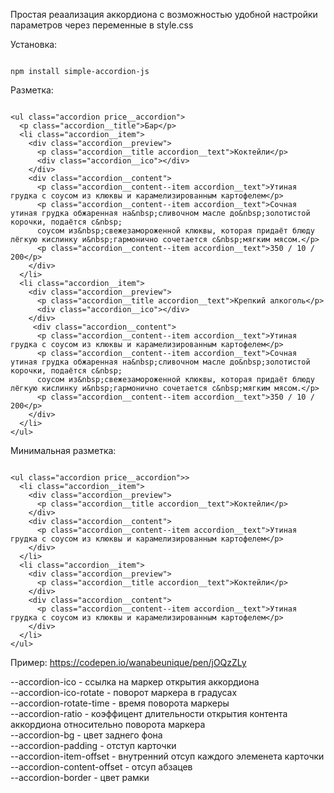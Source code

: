 Простая реаализация аккордиона с возможностью удобной настройки параметров через переменные в style.css

Установка:
```

npm install simple-accordion-js

```


Разметка:
```

<ul class="accordion price__accordion">
  <p class="accordion__title">Бар</p>
  <li class="accordion__item">
    <div class="accordion__preview">
      <p class="accordion__title accordion__text">Коктейли</p>
      <div class="accordion__ico"></div>
    </div>
    <div class="accordion__content">
      <p class="accordion__content--item accordion__text">Утиная грудка с соусом из клюквы и карамелизированным картофелем</p>
      <p class="accordion__content--item accordion__text">Сочная утиная грудка обжаренная на&nbsp;сливочном масле до&nbsp;золотистой корочки, подаётся с&nbsp;
      соусом из&nbsp;свежезамороженной клюквы, которая придаёт блюду лёгкую кислинку и&nbsp;гармонично сочетается с&nbsp;мягким мясом.</p>
      <p class="accordion__content--item accordion__text">350 / 10 / 200</p>
    </div>
  </li>
  <li class="accordion__item">
    <div class="accordion__preview">
      <p class="accordion__title accordion__text">Крепкий алкоголь</p>
      <div class="accordion__ico"></div>
    </div>
     <div class="accordion__content">
      <p class="accordion__content--item accordion__text">Утиная грудка с соусом из клюквы и карамелизированным картофелем</p>
      <p class="accordion__content--item accordion__text">Сочная утиная грудка обжаренная на&nbsp;сливочном масле до&nbsp;золотистой корочки, подаётся с&nbsp;
      соусом из&nbsp;свежезамороженной клюквы, которая придаёт блюду лёгкую кислинку и&nbsp;гармонично сочетается с&nbsp;мягким мясом.</p>
      <p class="accordion__content--item accordion__text">350 / 10 / 200</p>
    </div>
  </li>
</ul>

```
Минимальная разметка:
```

<ul class="accordion price__accordion">>
  <li class="accordion__item">
    <div class="accordion__preview">
      <p class="accordion__title accordion__text">Коктейли</p>
    </div>
    <div class="accordion__content">
      <p class="accordion__content--item accordion__text">Утиная грудка с соусом из клюквы и карамелизированным картофелем</p>
    </div>
  </li>
  <li class="accordion__item">
    <div class="accordion__preview">
      <p class="accordion__title accordion__text">Коктейли</p>
    </div>
    <div class="accordion__content">
      <p class="accordion__content--item accordion__text">Утиная грудка с соусом из клюквы и карамелизированным картофелем</p>
    </div>
  </li>
</ul>

```
Пример:
https://codepen.io/wanabeunique/pen/jOQzZLy


--accordion-ico - ссылка на маркер открытия аккордиона<br/>
--accordion-ico-rotate - поворот маркера в градусах<br/>
--accordion-rotate-time - время поворота маркеры<br/>
--accordion-ratio - коэффицент длительности открытия контента аккордиона относительно поворота маркера<br/>
--accordion-bg - цвет заднего фона<br/>
--accordion-padding - отступ карточки<br/>
--accordion-item-offset - внутренний отсуп каждого элеменета карточки<br/>
--accordion-content-offset - отсуп абзацев<br/>
--accordion-border - цвет рамки<br/>
